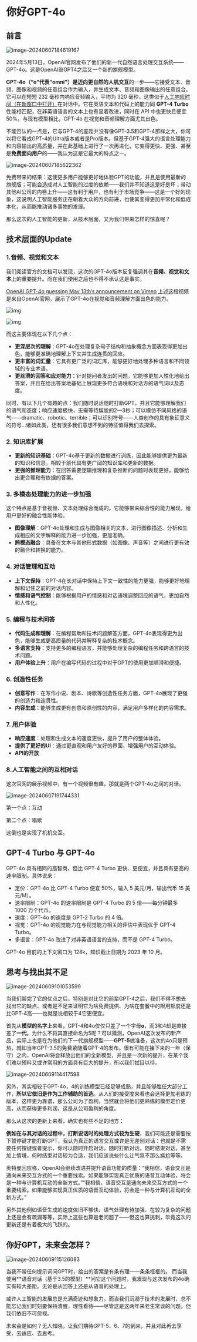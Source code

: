 # 你好GPT-4o

## 前言

![image-20240607184619167](C:\Users\Skrrapper\AppData\Roaming\Typora\typora-user-images\image-20240607184619167.png)

2024年5月13日，OpenAI官网发布了他们的新一代自然语言处理交互系统——GPT-4o。这是OpenAI继GPT4之后又一个新的旗舰模型。

**GPT-4o（“o”代表“omni”）**是迈向更自然的**人机交互**的一步——它接受文本、音频、图像和视频的任意组合作为输入，并生成文本、音频和图像输出的任意组合。它可以在短短 232 毫秒内响应音频输入，平均为 320 毫秒，这类似于[人工响应时间（在新窗口中打开）](https://www.pnas.org/doi/10.1073/pnas.0903616106)在对话中。它在英语文本和代码上的能力同 **GPT-4 Turbo** 性能相匹配，在非英语语言的文本上也有显着改进，同时在 API 中也更快且便宜 50%。与现有模型相比，GPT-4o 在视觉和音频理解方面尤其出色。

不能否认的一点是，它与GPT-4的差距并没有像GPT-3.5和GPT-4那样之大，你可以将它看成GPT-4的Ultra版本或者是Pro版本。但基于GPT-4强大的语言处理能力和内容输出的高质量，并在此基础上进行了一次再进化，它变得更快、更强、甚至是**免费面向用户**的——我认为这是它最大的特点之一。

![image-20240607185622362](C:\Users\Skrrapper\AppData\Roaming\Typora\typora-user-images\image-20240607185622362.png)

免费带来的结果：这使更多用户能够更好地体验GPT的功能，并且是使用最新的旗舰版；可能会造成对人工智能的过度的依赖——我们并不知道这是好是坏；带动其他AI公司的内卷上升——这有利于用户，也有利于市场竞争——这是一个好的现象，这说明人工智能服务正在朝着大众的方向前进，也使其变得更加平常化和低成本化，从而能推动诸多事物的发展。

那么这次的人工智能的更新，从技术层面，又为我们带来怎样的惊喜呢？

## 技术层面的Update

### 1.音频、视觉和文本

我们阅读官方的文档可以发现，这次的GPT-4o版本反复强调其在**音频、视觉和文本**上的重要提升。而在我们使用之后也不得不承认这是事实。

[OpenAI GPT-4o guessing May 13th’s announcement on Vimeo](https://vimeo.com/945586717)
上述这段视频是来自OpenAI官网，展示了GPT-4o在视觉和音频理解方面出色的能力。

![img](E:\note\b42b1fcbdf529a312506728c5e064af3455706260.png@1256w_976h_!web-article-pic.avif)

![img](E:\note\aa8f9f337062e434606630b60f84c3cf455706260.png@1256w_1002h_!web-article-pic.avif)

而这主要体现在以下几个点：

- **更深层次的理解**：GPT-4o在处理复杂句子结构和抽象概念方面表现得更加出色，能够更准确地理解上下文并生成连贯的回应。
- **更丰富的词汇量**：它具有更广泛的词汇库，能够更好地处理多种语言和不同领域的专业术语。
- **更丝滑的回答和应对能力**：针对提问者发出的问题，它能够更加人性化地给出答案，并且在给出答案地基础上展现更多符合语境和对话方的语气词以及态度。

同时，有以下几个有趣的点：我们随时说话随时打断GPT，并且它能够理解我们的语气和态度；响应速度极快，无需等待尴尬的2—3秒；可以模仿不同风格的语气——dramatic、robotic、terrible；可以识别符号——人类创作的具有象征意义的符号…诸如此类，还有很多我们意想不到的特征值得我们去探索。

### 2. 知识库扩展
- **更新的知识基础**：GPT-4o基于更新的数据进行训练，因此能够提供更为最新的知识和信息。相较于前代具有更广阔的知识库和更新的数据。
- **更强的推理能力**：在回答需要逻辑推理和复杂推断的问题时表现更好，能够给出更合理和有依据的答案。

### 3. 多模态处理能力的进一步加强

这个特点是基于音视频、文本处理综合而成的。它能够带来综合性的能力展现，给用户更好的融合性能体验。

- **图像理解**：GPT-4o处理和生成与图像相关的文本，进行图像描述、分析和生成相应的文字解释的能力进一步加强，更加准确。
- **跨模态融合**：具备在文本与其他形式数据（如图像、声音等）之间进行更有效的融合和转换的能力。

### 4. 对话管理和互动
- **上下文保持**：GPT-4在长对话中保持上下文一致性的能力更强，能够更好地理解和记住之前的对话内容。
- **情感和语气控制**：能够根据用户的情感和对话语境调整回应的语气，更加自然和人性化。

### 5. 编程与技术问答
- **代码生成和理解**：在编程帮助和技术问题解答方面，GPT-4o表现得更为出色，能够生成更高质量的代码并解释复杂的技术概念。
- **多语言支持**：支持更多的编程语言，并能够处理复杂的编程任务和跨语言的技术问题。
- **用户体验上升**：用户在编写代码的过程中对于GPT的使用更加顺滑和便捷。

### 6. 创造性任务
- **创意写作**：在写作小说、剧本、诗歌等创造性任务方面，GPT-4o展现了更强的创造力和连贯性。
- **内容生成**：能够生成更有创意和原创性的内容，满足用户多样化的内容需求。

### 7. 用户体验
- **响应速度**：处理和生成文本的速度更快，提升了用户的整体体验。
- **提供了更好的UI**：通过更直观和用户友好的界面，增强用户的互动体验。
- **API的开放**

### 8.人工智能之间的互相对话

这次官网的展示视频中，有一个视频很有趣，那就是两个GPT-4o之间的对话。

![image-20240607191744331](C:\Users\Skrrapper\AppData\Roaming\Typora\typora-user-images\image-20240607191744331.png)

第一个点：互动

第二个点：唱歌

这倒也是实现了机机交互。

## **GPT-4 Turbo 与 GPT-4o**

GPT-4o 具有相同的高智商，但比 GPT-4 Turbo 更快、更便宜，并且具有更高的速率限制。具体说来：

- 定价：GPT-4o 比 GPT-4 Turbo 便宜 50%，输入 5 美元/月，输出代币 15 美元/M）。
- 速率限制：GPT-4o 的速率限制是 GPT-4 Turbo 的 5 倍——每分钟最多 1000 万个代币。
- 速度：GPT-4o 的速度是 GPT-2 Turbo 的 4 倍。
- 视觉：GPT-4o 的视觉能力在与视觉能力相关的评估中表现优于 GPT-4 Turbo。
- 多语言：GPT-4o 改进了对非英语语言的支持，而不是 GPT-4 Turbo。

GPT-4o 目前的上下文窗口为 128k，知识截止日期为 2023 年 10 月。

## 思考与找出其不足

![image-20240609101053599](E:\note\image-20240609101053599.png)

当我们聊完了它的优点之后，特别是对比它的前辈GPT-4之后，我们不得不想去找出它的缺点、或者是不足来证明它为啥免费提供、为啥在套餐中的限用额度还是比GPT-4高——也就是说相较于4它更便宜。

首先从**模型的名字上**来看，GPT-4和4o仅仅只差了一个字母**o**，而3和4却是直接差了**一代**。为什么不将其直接命名为5呢？可以猜测，OpenAI这次发布的新产品，实际上也是在为他们的下一代旗舰模型——**GPT-5**做准备，这次的4o只是预热，就如当年GPT-3.5的免费紧随着GPT-4的发布。很有可能在接下来的一年（保守）之内，OpenAI将会释放出他们的全新模型，并且是一次新的提升，在某个我们难以预料又或许常用的方面具有巨大的提升，所以我们拭目以待。

![image-20240609114417598](E:\note\image-20240609114417598.png)

另外，其实相较于GPT-4o，4的训练模型已经足够成熟，并且能够胜任大部分工作，**所以它依旧是作为工作辅助的首选**。从人们的接受度来看也会选择更加老练的版本，这样更为靠谱，那么公司为了盈利，当然就会将他们更熟练的模型定价更高，从而获得更多利润，这是从公司盈利的角度。

那么从这次的更新上来看，确实也有些不足的地方：

**例如在与其对话的过程中，打断说话时的处理方式较为生硬**，我们可能还是需要按下暂停键才能打断GPT，我认为真正的语言交互或许是无差别对话：也就是不需要任何按键或者提示，你可以随时开启对话，随时打断对话，随时结束对话，甚至加上情境，何时结束对话较为合适，我们应该说些什么让气氛不那么尴尬等等。

奥特曼回应称，OpenAI会继续改进并提升语音功能的质量：“我相信，语音交互是通向未来交互方式的一个重要线索。如果能够实现真正优质的语音互动体验，将会是一种与计算机互动的全新方式。”“我相信，语音交互是通向未来交互方式的一个重要线索。如果能够实现真正优质的语音互动体验，将会是一种与计算机互动的全新方式。”

另外其他例如语音生成的速度依旧不够快、语气处理有待加强、在较为复杂的问题上还是会有疏漏等等，实际上这些也算是老问题了——但这也算挑刺，毕竟这次的更新还是有着极大的飞跃的。

## 你好GPT，未来会怎样？

![image-20240609115126083](E:\note\image-20240609115126083.png)

当我不带任何提示词问GPT时，给出的答案是有条有理——条条框框的。
而当我使用**语音对话（基于3.5的模型）**问它这个问题时，我发现与这次发布的4o确实有较大差距。无论是从回答上还是从语音的处理上。

或许人工智能的发展总是充满奇迹和想象力，而当我们沉溺于技术的发展时，总不能忘记我们时刻要保持清醒，理性看待——尽管这是这两年来老生常谈的问题，但我们依旧不可忽视。

未来会是如何？无人知晓，让我们期待GPT-5、6、7的到来，并且对此再去享受、去适应、去思考。
